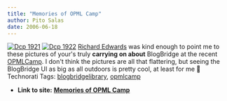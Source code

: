 ```yaml
---
title: "Memories of OPML Camp"
author: Pito Salas
date: 2006-06-18
---
```


[![Dcp
1921](https://i0.wp.com/s3.media.squarespace.com/production/1075723/12829350/weblogs/images/dcp_1921-tm.jpg?resize=352%2C233)](<https://i0.wp.com/s3.media.squarespace.com/production/1075723/12829350/weblogs/images/dcp_1921.jpg>)
[![Dcp
1922](https://i0.wp.com/s3.media.squarespace.com/production/1075723/12829350/weblogs/images/dcp_1922-tm.jpg?resize=352%2C233)](<https://i0.wp.com/s3.media.squarespace.com/production/1075723/12829350/weblogs/images/dcp_1922.jpg>)
[Richard Edwards](<http://www.treesandclouds.net/>) was kind enough to point
me to these pictures of your's truly **carrying on about** BlogBridge at the
recent [OPMLCamp](<http://www.opmlcamp.com/>). I don't think the pictures are
all that flattering, but seeing the BlogBridge UI as big as all outdoors is
pretty cool, at least for me 🙂 Technorati Tags:
[blogbridgelibrary](<http://www.technorati.com/tag/blogbridgelibrary>),
[opmlcamp](<http://www.technorati.com/tag/opmlcamp>)


* **Link to site:** **[Memories of OPML Camp](None)**
